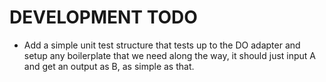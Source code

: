 # DEVELOPMENT TODO

- Add a simple unit test structure that tests up to the DO adapter and setup any boilerplate that we need along the way, it should just input A and get an output as B, as simple as that. 
